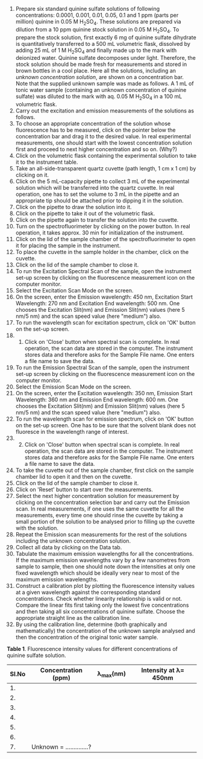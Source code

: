 1. Prepare six standard quinine sulfate solutions of following concentrations: 0.0001, 0.001, 0.01, 0.05, 0.1 and 1 ppm (parts per million) quinine in 0.05 M H<sub>2</sub>SO<sub>4</sub>. These solutions are prepared via dilution from a 10 ppm quinine stock solution in 0.05 M H<sub>2</sub>SO<sub>4</sub>. To prepare the stock solution, first exactly 6 mg of quinine sulfate dihydrate is quantitatively transferred to a 500 mL volumetric flask, dissolved by adding 25 mL of 1 M H<sub>2</sub>SO<sub>4</sub> and finally made up to the mark with deionized water. Quinine sulfate decomposes under light. Therefore, the stock solution should be made fresh for measurements and stored in brown bottles in a cool place. Here all the solutions, including an _unknown concentration solution_, are shown on a concentration bar. Note that the supplied unknown sample was made as follows. A 1 mL of tonic water sample (containing an unknown concentration of quinine sulfate) was diluted to the mark with aq. 0.05 M H<sub>2</sub>SO<sub>4</sub> in a 100 mL volumetric flask.
2. Carry out the excitation and emission measurements of the solutions as follows.
3. To choose an appropriate concentration of the solution whose fluorescence has to be measured, click on the pointer below the concentration bar and drag it to the desired value. In real experimental measurements, one should start with the lowest concentration solution first and proceed to next higher concentration and so on. (Why?)
4. Click on the volumetric flask containing the experimental solution to take it to the instrument table.
5. Take an all-side-transparent quartz cuvette (path length, 1 cm x 1 cm) by clicking on it.
6. Click on the 5 mL-capacity pipette to collect 3 mL of the experimental solution which will be transferred into the quartz cuvette. In real operation, one has to set the volume to 3 mL in the pipette and an appropriate tip should be attached prior to dipping it in the solution.
7. Click on the pipette to draw the solution into it.
8. Click on the pipette to take it out of the volumetric flask.
9. Click on the pipette again to transfer the solution into the cuvette.
10. Turn on the spectrofluorimeter by clicking on the power button. In real operation, it takes approx. 30 min for initialization of the instrument.
11. Click on the lid of the sample chamber of the spectrofluorimeter to open it for placing the sample in the instrument.
12. To place the cuvette in the sample holder in the chamber, click on the cuvette.
13. Click on the lid of the sample chamber to close it.
14. To run the Excitation Spectral Scan of the sample, open the instrument set-up screen by clicking on the fluorescence measurement icon on the computer monitor.
15. Select the Excitation Scan Mode on the screen.
16. On the screen, enter the Emission wavelength: 450 nm, Excitation Start Wavelength: 270 nm and Excitation End wavelength: 500 nm. One chooses the Excitation Slit(nm) and Emission Slit(nm) values (here 5 nm/5 nm) and the scan speed value (here "medium") also.
17. To run the wavelength scan for excitation spectrum, click on 'OK' button on the set-up screen.
18. 1. Click on 'Close' button when spectral scan is complete. In real operation, the scan data are stored in the computer. The instrument stores data and therefore asks for the Sample File name. One enters a file name to save the data.
19. To run the Emission Spectral Scan of the sample, open the instrument set-up screen by clicking on the fluorescence measurement icon on the computer monitor.
20. Select the Emission Scan Mode on the screen.
21. On the screen, enter the Excitation wavelength: 350 nm, Emission Start Wavelength: 360 nm and Emission End wavelength: 600 nm. One chooses the Excitation Slit(nm) and Emission Slit(nm) values (here 5 nm/5 nm) and the scan speed value (here "medium") also.
22. To run the wavelength scan for emission spectrum, click on 'OK' button on the set-up screen. One has to be sure that the solvent blank does not fluoresce in the wavelength range of interest.
23. 2. Click on 'Close' button when spectral scan is complete. In real operation, the scan data are stored in the computer. The instrument stores data and therefore asks for the Sample File name. One enters a file name to save the data.
24. To take the cuvette out of the sample chamber, first click on the sample chamber lid to open it and then on the cuvette.
25. Click on the lid of the sample chamber to close it.
26. Click on 'Reset' button to start over the measurements.
27. Select the next higher concentration solution for measurement by clicking on the concentration selection bar and carry out the Emission scan. In real measurements, if one uses the same cuvette for all the measurements, every time one should rinse the cuvette by taking a small portion of the solution to be analysed prior to filling up the cuvette with the solution.
28. Repeat the Emission scan measurements for the rest of the solutions including the unknown concentration solution.
29. Collect all data by clicking on the Data tab.
30. Tabulate the maximum emission wavelengths for all the concentrations. If the maximum emission wavelengths vary by a few nanometres from sample to sample, then one should note down the intensities at only one fixed wavelength which should be ideally very near to most of the maximum emission wavelengths.
31. Construct a calibration plot by plotting the fluorescence intensity values at a given wavelength against the corresponding standard concentrations. Check whether linearity relationship is valid or not. Compare the linear fits first taking only the lowest five concentrations and then taking all six concentrations of quinine sulfate. Choose the appropriate straight line as the calibration line.
32. By using the calibration line, determine (both graphically and mathematically) the concentration of the unknown sample analysed and then the concentration of the original tonic water sample.


**Table 1**. Fluorescence intensity values for different concentrations of quinine sulfate solution.


|Sl.No| Concentration (ppm)|&#955;<sub>max</sub>(nm)|Intensity at &#955;= 450nm|
|---|---|---|---|
|1. |   |   |   |
|2. |   |   |   |
|3. |   |   |   |
|4. |   |   |   |
|5. |   |   |   |
|6. |   |   |   |
|7. |Unknown = ..............?|   |   |